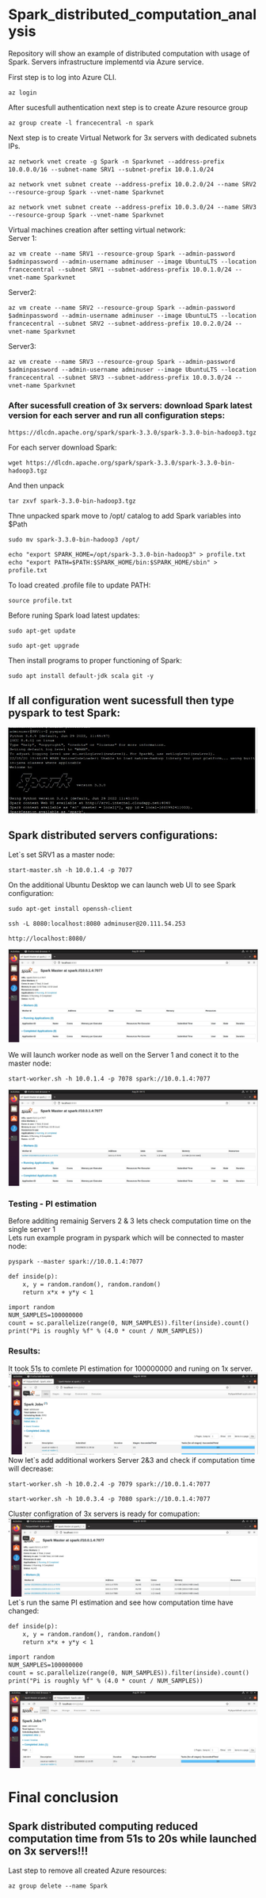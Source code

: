 # Spark_distributed_computation_analysis
Repository will show an example of distributed computation with usage of Spark. Servers infrastructure implementd via Azure service.

First step is to log into Azure CLI.
```
az login
```
After sucesfull authentication next step is to create Azure resource group

```
az group create -l francecentral -n spark
```

Next step is to create Virtual Network for 3x servers with dedicated subnets IPs.

```
az network vnet create -g Spark -n Sparkvnet --address-prefix 10.0.0.0/16 --subnet-name SRV1 --subnet-prefix 10.0.1.0/24
```
```
az network vnet subnet create --address-prefix 10.0.2.0/24 --name SRV2 --resource-group Spark --vnet-name Sparkvnet
```
```
az network vnet subnet create --address-prefix 10.0.3.0/24 --name SRV3 --resource-group Spark --vnet-name Sparkvnet
```

Virtual machines creation after setting virtual network: <br>
Server 1:  <br>
```
az vm create --name SRV1 --resource-group Spark --admin-password $adminpassword --admin-username adminuser --image UbuntuLTS --location francecentral --subnet SRV1 --subnet-address-prefix 10.0.1.0/24 --vnet-name Sparkvnet
```
Server2: <br>
```
az vm create --name SRV2 --resource-group Spark --admin-password $adminpassword --admin-username adminuser --image UbuntuLTS --location francecentral --subnet SRV2 --subnet-address-prefix 10.0.2.0/24 --vnet-name Sparkvnet
```
Server3: <br>
```
az vm create --name SRV3 --resource-group Spark --admin-password $adminpassword --admin-username adminuser --image UbuntuLTS --location francecentral --subnet SRV3 --subnet-address-prefix 10.0.3.0/24 --vnet-name Sparkvnet
```

### After sucessfull creation of 3x servers: download Spark latest version for each server and run all configuration steps:
```
https://dlcdn.apache.org/spark/spark-3.3.0/spark-3.3.0-bin-hadoop3.tgz
```
For each server download Spark:
```
wget https://dlcdn.apache.org/spark/spark-3.3.0/spark-3.3.0-bin-hadoop3.tgz
```
And then unpack
```
tar zxvf spark-3.3.0-bin-hadoop3.tgz
```
Thne unpacked spark move to /opt/ catalog to add Spark variables into $Path
```
sudo mv spark-3.3.0-bin-hadoop3 /opt/
```
```
echo "export SPARK_HOME=/opt/spark-3.3.0-bin-hadoop3" > profile.txt
echo "export PATH=$PATH:$SPARK_HOME/bin:$SPARK_HOME/sbin" > profile.txt
```
To load created .profile file to update PATH:
```
source profile.txt
```
Before runing Spark load latest updates:
```
sudo apt-get update
```
```
sudo apt-get upgrade
```
Then install programs to proper functioning of Spark:
```
sudo apt install default-jdk scala git -y
```

## If all configuration went sucessfull then type pyspark to test Spark:
![pyspark](https://github.com/WojtekSza/Spark_distributed_computation_analysis/blob/main/spark_distributed/spark.jpg)

## Spark distributed servers configurations:
Let`s set SRV1 as a master node:
```
start-master.sh -h 10.0.1.4 -p 7077
```
On the additional Ubuntu Desktop we can launch web UI to see Spark configuration:
```
sudo apt-get install openssh-client
```
```
ssh -L 8080:localhost:8080 adminuser@20.111.54.253
```
```
http://localhost:8080/
```
![pyspark2](https://github.com/WojtekSza/Spark_distributed_computation_analysis/blob/main/spark_distributed/spark2.jpg)

We will launch worker node as well on the Server 1 and conect it to the master node:
```
start-worker.sh -h 10.0.1.4 -p 7078 spark://10.0.1.4:7077
```
![pyspark3](https://github.com/WojtekSza/Spark_distributed_computation_analysis/blob/main/spark_distributed/spark3.jpg)

### Testing - PI estimation 
Before additing remainig Servers 2 & 3 lets check computation time on the single server 1 <br>
Lets run example program in pyspark which will be connected to master node:
```
pyspark --master spark://10.0.1.4:7077
```
```
def inside(p):
    x, y = random.random(), random.random()
    return x*x + y*y < 1
```
```
import random
NUM_SAMPLES=100000000
count = sc.parallelize(range(0, NUM_SAMPLES)).filter(inside).count()
print("Pi is roughly %f" % (4.0 * count / NUM_SAMPLES))
```
### Results:
It took 51s to comlete PI estimation for 100000000 and runing on 1x server.
![pyspark3](https://github.com/WojtekSza/Spark_distributed_computation_analysis/blob/main/spark_distributed/spark4.jpg)
Now let`s add additional workers Server 2&3 and check if computation time will decrease:
```
start-worker.sh -h 10.0.2.4 -p 7079 spark://10.0.1.4:7077
```
```
start-worker.sh -h 10.0.3.4 -p 7080 spark://10.0.1.4:7077
```
Cluster configration of 3x servers is ready for comupation:
![pyspark5](https://github.com/WojtekSza/Spark_distributed_computation_analysis/blob/main/spark_distributed/spark5.jpg)
Let`s run the same PI estimation and see how computation time have changed:
```
def inside(p):
    x, y = random.random(), random.random()
    return x*x + y*y < 1
```
```
import random
NUM_SAMPLES=100000000
count = sc.parallelize(range(0, NUM_SAMPLES)).filter(inside).count()
print("Pi is roughly %f" % (4.0 * count / NUM_SAMPLES))
```
![pyspark5](https://github.com/WojtekSza/Spark_distributed_computation_analysis/blob/main/spark_distributed/spark6.jpg)
# Final conclusion
## Spark distributed computing reduced computation time from 51s to 20s while launched on 3x servers!!!

Last step to remove all created Azure resources:
```
az group delete --name Spark
```
